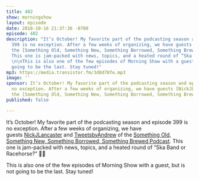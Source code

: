 ```yaml
---
title: 402
show: morningshow
layout: episode
date: 2018-10-16 21:37:36 -0700
episode: 402
description: "It’s October! My favorite part of the podcasting season and episode
  399 is no exception. After a few weeks of organizing, we have guests [NickJLancaster](https://twitter.com/NickJLancaster) and [TweetsbyAndrew](https://twitter.com/TweetsbyAndrew) of
  the [Something Old, Something New, Something Borrowed, Something Brewed Podcast](https://www.sosnsbsbpodcast.com/).
  This one is jam-packed with news, topics, and a heated round of “Ska Band or Racehorse?”
  \n\nThis is also one of the few episodes of Morning Show with a guest, but is not
  going to be the last. Stay tuned!"
mp3: https://media.transistor.fm/3d8d78fe.mp3
image: ''
sponsor: It’s October! My favorite part of the podcasting season and episode 399 is
  no exception. After a few weeks of organizing, we have guests [NickJLancaster](https://twitter.com/NickJLancaster) and [TweetsbyAndrew](https://twitter.com/TweetsbyAndrew) of
  the [Something Old, Something New, Something Borrowed, Something Brewed Podcast](https://www.sosnsbsbpodcast.com/).
published: false

---
```

It’s October! My favorite part of the podcasting season and episode 399 is no exception. After a few weeks of organizing, we have guests [NickJLancaster](https://twitter.com/NickJLancaster) and [TweetsbyAndrew](https://twitter.com/TweetsbyAndrew) of the [Something Old, Something New, Something Borrowed, Something Brewed Podcast](https://www.sosnsbsbpodcast.com/). This one is jam-packed with news, topics, and a heated round of “Ska Band or Racehorse?” 🏇🏻

This is also one of the few episodes of Morning Show with a guest, but is not going to be the last. Stay tuned!
